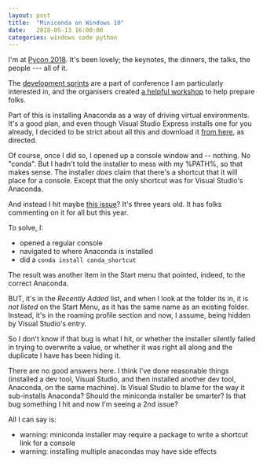 ```yaml
---
layout: post
title:  "Miniconda on Windows 10"
date:   2018-05-13 16:00:00
categories: windows code python 
---
```


I'm at [Pycon 2018][pycon]. It's been lovely; the keynotes, the dinners, the talks, the people --- all of it.

The [development sprints][sprints] are a part of conference I am particularly interested in, and the organisers created [a helpful workshop][workshop] to help prepare folks.

Part of this is installing Anaconda as a way of driving virtual environments. It's a good plan, and even though Visual Studio Express installs one for you already, I decided to be strict about all this and download it [from here][miniconda], as directed.

Of course, once I did so, I opened up a console window and -- nothing. No "conda". But I hadn't told the installer to mess with my %PATH%, so that makes sense. The installer *does* claim that there's a shortcut that it will place for a console. Except that the only shortcut was for Visual Studio's Anaconda.

And instead I hit maybe [this issue][bug]? It's three years old. It has folks commenting on it for all but this year.

To solve, I:
* opened a regular console
* navigated to where Anaconda is installed
* did a `conda install conda_shortcut`

The result was another item in the Start menu that pointed, indeed, to the correct Anaconda.

BUT, it's in the *Recently Added* list, and when I look at the folder its in, it is *not listed* on the Start Menu, as it has the same name as an existing folder. Instead, it's in the roaming profile section and now, I assume, being hidden by Visual Studio's entry.

So I don't know if that bug is what I hit, or whether the installer silently failed in trying to overwrite a value, or whether it was right all along and the duplicate I have has been hiding it.

There are no good answers here. I think I've done reasonable things (installed a dev tool, Visual Studio, and then installed another dev tool, Anaconda, on the same machine). Is Visual Studio to blame for the way it sub-installs Anaconda? Should the miniconda installer be smarter? Is that bug something I hit and now I'm seeing a 2nd issue?

All I can say is:
* warning: miniconda installer may require a package to write a shortcut link for a console
* warning: installing multiple anacondas may have side effects


[pycon]:https://us.pycon.org/2018
[miniconda]:https://conda.io/miniconda.html
[sprints]:https://us.pycon.org/2018/community/sprints/
[workshop]:https://github.com/chalmerlowe/intro_to_sprinting
[bug]:https://github.com/ContinuumIO/anaconda-issues/issues/352